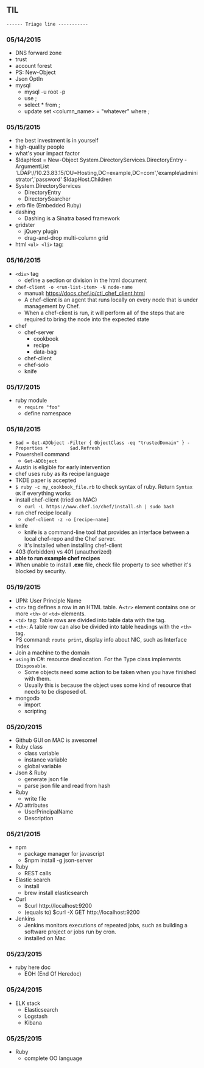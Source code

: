 ## TIL

`------ Triage line -----------`

### 05/14/2015
  - DNS forward zone
  - trust
  - account forest
  - PS: New-Object
  - Json OptIn
  - mysql
    - mysql -u root -p <password>
    - use <DB>;
    - select * from <DB>;
    - update <DB> 
      set <column_name> = "whatever"
      where <condition>;
    
### 05/15/2015
  - the best investment is in yourself
  - high-quality people
  - what's your impact factor
  - $ldapHost = New-Object System.DirectoryServices.DirectoryEntry -ArgumentList 'LDAP://10.23.83.15/OU=Hosting,DC=example,DC=com','example\administrator','password'
  $ldapHost.Children
  - System.DirectoryServices
    - DirectoryEntry
    - DirectorySearcher
  - .erb file  (Embedded Ruby)
  - dashing
    - Dashing is a Sinatra based framework
  - gridster
    - jQuery plugin
    - drag-and-drop multi-column grid
  - html `<ul> <li>` tag:

### 05/16/2015
  - `<div>` tag
    - define a section or division in the html document
  - `chef-client -o <run-list-item> -N node-name`
    - manual: https://docs.chef.io/ctl_chef_client.html
    - A chef-client is an agent that runs locally on every node that is under management by Chef. 
    - When a chef-client is run, it will perform all of the steps that are required to bring the node into the expected state
  - chef
    - chef-server
      - cookbook
      - recipe
      - data-bag
    - chef-client
    - chef-solo
    - knife

### 05/17/2015
  - ruby module
    - `require "foo"`
    - define namespace

### 05/18/2015
  - `$ad = Get-ADObject -Filter { ObjectClass -eq "trustedDomain" } -Properties *        $ad.Refresh`
  - Powershell command
    - `Get-ADObject`
  - Austin is eligible for early intervention
  - chef uses ruby as its recipe language
  - TKDE paper is accepted
  - `$ ruby -c my_cookbook_file.rb`  to check syntax of ruby. Return `Syntax OK` if everything works
  - install chef-client (tried on MAC)
    - `curl -L https://www.chef.io/chef/install.sh | sudo bash`
  - run chef recipe locally
    - `chef-client -z -o [recipe-name]`
  - knife
    - knife is a command-line tool that provides an interface between a local chef-repo and the Chef server. 
    - it's installed when installing chef-client
  - 403 (forbidden) vs 401 (unauthorized)
  - **able to run example chef recipes**
  - When unable to install **.exe** file, check file property to see whether it's blocked by security.

### 05/19/2015
  - UPN: User Principle Name
  - `<tr>` tag defines a row in an HTML table. A`<tr>` element contains one or more `<th>` or `<td>` elements.
  - `<td>` tag: Table rows are divided into table data with the <td> tag.
  - `<th>`: A table row can also be divided into table headings with the `<th>` tag.
  - PS command: `route print`, display info about NIC, such as Interface Index
  - Join a machine to the domain
  - `using` in C#: resource deallocation. For the Type class implements `IDisposable`.
    - Some objects need some action to be taken when you have finished with them. 
    - Usually this is because the object uses some kind of resource that needs to be disposed of. 
  - mongodb 
    - import
    - scripting


### 05/20/2015
  - Github GUI on MAC is awesome!
  - Ruby class
    - class variable
    - instance variable
    - global variable
  - Json & Ruby
    - generate json file
    - parse json file and read from hash
  - Ruby
    - write file
  - AD attributes
    - UserPrincipalName
    - Description

### 05/21/2015
  - npm
    - package manager for javascript
    - $npm install -g json-server
  - Ruby
    - REST calls
  - Elastic search
    - install
    - brew install elasticsearch
  - Curl
    - $curl http://localhost:9200
    - (equals to) $curl -X GET http://localhost:9200
  - Jenkins
    - Jenkins monitors executions of repeated jobs, such as building a software project or jobs run by cron.
    - installed on Mac

### 05/23/2015
  - ruby here doc
    - EOH (End Of Heredoc)

### 05/24/2015
  - ELK stack 
    - Elasticsearch
    - Logstash
    - Kibana

### 05/25/2015
  - Ruby
    - complete OO language
  

